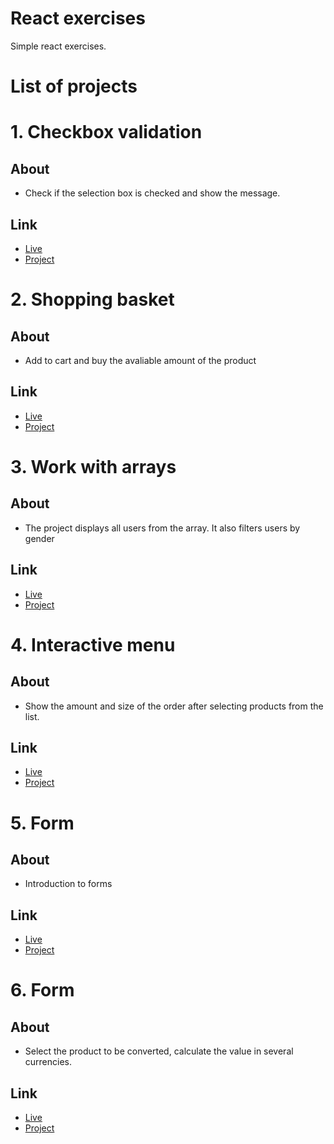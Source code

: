 # React exercises

Simple react exercises.

# List of projects

# 1. Checkbox validation

## About

- Check if the selection box is checked and show the message.

## Link

- [Live](https://onion-kamil.github.io/react-js-exercises/checkbox-validation/)
- [Project](checkbox-validation/)

# 2. Shopping basket

## About

- Add to cart and buy the avaliable amount of the product

## Link

- [Live](https://onion-kamil.github.io/react-js-exercises/shopping-basket/)
- [Project](shopping-basket/)

# 3. Work with arrays

## About

- The project displays all users from the array. It also filters users by gender

## Link

- [Live](https://onion-kamil.github.io/react-js-exercises/work-with-arrays/)
- [Project](work-with-arrays/)

# 4. Interactive menu

## About

- Show the amount and size of the order after selecting products from the list.

## Link

- [Live](https://onion-kamil.github.io/react-js-exercises/interactive-menu/)
- [Project](interactive-menu/)

# 5. Form

## About

- Introduction to forms

## Link

- [Live](https://onion-kamil.github.io/react-js-exercises/form/)
- [Project](form/)

# 6. Form

## About

- Select the product to be converted, calculate the value in several currencies.

## Link

- [Live](https://onion-kamil.github.io/react-js-exercises/exchange-counter/)
- [Project](exchange-counter/)
